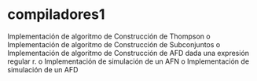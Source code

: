 # compiladores1
Implementación de algoritmo de Construcción de Thompson o Implementación de algoritmo de Construcción de Subconjuntos o Implementación de algoritmo de Construcción de AFD dada una expresión regular r. o Implementación de simulación de un AFN o Implementación de simulación de un AFD
